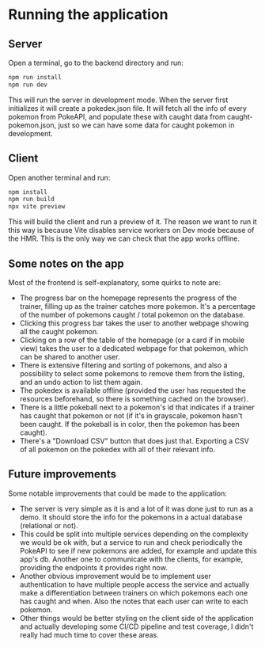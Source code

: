 # Running the application

## Server

Open a terminal, go to the backend directory and run:

```bash
npm run install
npm run dev
```

This will run the server in development mode. When the server first initializes it will create a pokedex.json file. It will fetch all the info of every pokemon from PokeAPI, and populate these with caught data from caught-pokemon.json, just so we can have some data for caught pokemon in development.

## Client

Open another terminal and run:

```bash
npm install
npm run build
npx vite preview
```

This will build the client and run a preview of it. The reason we want to run it this way is because Vite disables service workers on Dev mode because of the HMR. This is the only way we can check that the app works offline.

## Some notes on the app

Most of the frontend is self-explanatory, some quirks to note are:

- The progress bar on the homepage represents the progress of the trainer, filling up as the trainer catches more pokemon. It's a percentage of the number of pokemons caught / total pokemon on the database.
- Clicking this progress bar takes the user to another webpage showing all the caught pokemon.
- Clicking on a row of the table of the homepage (or a card if in mobile view) takes the user to a dedicated webpage for that pokemon, which can be shared to another user.
- There is extensive filtering and sorting of pokemons, and also a possibility to select some pokemons to remove them from the listing, and an undo action to list them again.
- The pokedex is available offline (provided the user has requested the resources beforehand, so there is something cached on the browser).
- There is a little pokeball next to a pokemon's id that indicates if a trainer has caught that pokemon or not (if it's in grayscale, pokemon hasn't been caught. If the pokeball is in color, then the pokemon has been caught).
- There's a "Download CSV" button that does just that. Exporting a CSV of all pokemon on the pokedex with all of their relevant info.

## Future improvements

Some notable improvements that could be made to the application:

- The server is very simple as it is and a lot of it was done just to run as a demo. It should store the info for the pokemons in a actual database (relational or not).
- This could be split into multiple services depending on the complexity we would be ok with, but a service to run and check periodically the PokeAPI to see if new pokemons are added, for example and update this app's db. Another one to communicate with the clients, for example, providing the endpoints it provides right now.
- Another obvious improvement would be to implement user authentication to have multiple people access the service and actually make a differentiation between trainers on which pokemons each one has caught and when. Also the notes that each user can write to each pokemon.
- Other things would be better styling on the client side of the application and actually developing some CI/CD pipeline and test coverage, I didn't really had much time to cover these areas.

